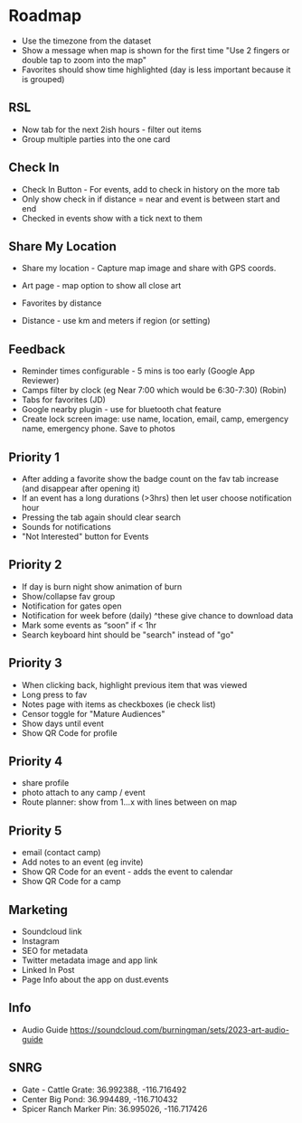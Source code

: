 
# Roadmap
- Use the timezone from the dataset
- Show a message when map is shown for the first time "Use 2 fingers or double tap to zoom into the map"
- Favorites should show time highlighted (day is less important because it is grouped)

## RSL
- Now tab for the next 2ish hours - filter out items
- Group multiple parties into the one card

## Check In
- Check In Button - For events, add to check in history on the more tab
- Only show check in if distance = near and event is between start and end
- Checked in events show with a tick next to them

## Share My Location
- Share my location - Capture map image and share with GPS coords.

- Art page - map option to show all close art
- Favorites by distance
- Distance - use km and meters if region (or setting)

## Feedback
- Reminder times configurable - 5 mins is too early (Google App Reviewer)
- Camps filter by clock (eg Near 7:00 which would be 6:30-7:30) (Robin)
- Tabs for favorites (JD)
- Google nearby plugin - use for bluetooth chat feature
- Create lock screen image: use name, location, email, camp, emergency name, emergency phone. Save to photos

## Priority 1
- After adding a favorite show the badge count on the fav tab increase (and disappear after opening it)
- If an event has a long durations (>3hrs) then let user choose notification hour
- Pressing the tab again should clear search
- Sounds for notifications
- "Not Interested" button for Events

## Priority 2
- If day is burn night show animation of burn
- Show/collapse fav group
- Notification for gates open
- Notification for week before (daily) ^these give chance to download data
- Mark some events as “soon” if < 1hr
- Search keyboard hint should be "search" instead of "go"

## Priority 3
- When clicking back, highlight previous item that was viewed
- Long press to fav
- Notes page with items as checkboxes (ie check list)
- Censor toggle for "Mature Audiences"
- Show days until event
- Show QR Code for profile

## Priority 4
- share profile
- photo attach to any camp / event
- Route planner: show from 1...x with lines between on map

## Priority 5
- email (contact camp)
- Add notes to an event (eg invite)
- Show QR Code for an event - adds the event to calendar
- Show QR Code for a camp

## Marketing
- Soundcloud link
- Instagram
- SEO for metadata
- Twitter metadata image and app link
- Linked In Post
- Page Info about the app on dust.events

## Info
- Audio Guide https://soundcloud.com/burningman/sets/2023-art-audio-guide

## SNRG
- Gate - Cattle Grate: 36.992388, -116.716492
- Center Big Pond: 36.994489, -116.710432
- Spicer Ranch Marker Pin: 36.995026, -116.717426
